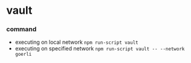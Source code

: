 # vault
### command
- executing on local network
    `npm run-script vault`
- executing on specified network
    `npm run-script vault -- --network goerli`
